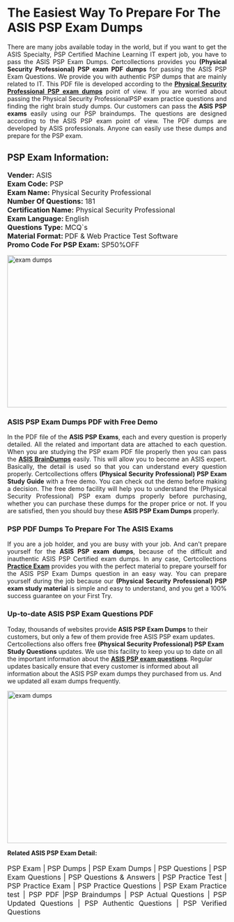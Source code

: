 <h1>The Easiest Way To Prepare For The ASIS PSP Exam Dumps</h1> <p style="text-align:justify">There are many jobs available today in the world, but if you want to get the ASIS Specialty, PSP Certified Machine Learning IT expert job, you have to pass the ASIS PSP Exam Dumps. Certcollections provides you <strong>(Physical Security Professional) PSP exam PDF dumps</strong> for passing the ASIS PSP Exam Questions. We provide you with authentic PSP dumps that are mainly related to IT. This PDF file is developed according to the <a href="https://www.certsofficial.com/asis/psp-questions"><strong>Physical Security Professional PSP exam dumps</strong></a> point of view. If you are worried about passing the Physical Security ProfessionalPSP exam practice questions and finding the right brain study dumps. Our customers can pass the <strong>ASIS PSP exams </strong>easily using our PSP braindumps. The questions are designed according to the ASIS PSP exam point of view. The PDF dumps are developed by ASIS professionals. Anyone can easily use these dumps and prepare for the PSP exam.</p> <h2><strong>PSP Exam Information:</strong></h2> <p><span style="font-size:16px"><strong>Vender:</strong> ASIS<br /> <strong>Exam Code:</strong> PSP<br /> <strong>Exam Name:</strong> Physical Security Professional<br /> <strong>Number Of Questions:</strong> 181<br /> <strong>Certification Name:</strong> Physical Security Professional<br /> <strong>Exam Language: </strong>English<br /> <strong>Questions Type:</strong> MCQ`s<br /> <strong>Material Format: </strong>PDF & Web Practice Test Software<br /> <strong>Promo Code For PSP Exam:</strong> SP50%OFF</span></p> <p><a href="https://www.certsofficial.com/asis/psp-questions" rel="no-follow"><img alt="exam dumps" src="https://www.certcollections.com/uploads/content/certsofficial.jpg" style="height:350px; width:750px" /></a></p> <h3><strong>ASIS PSP Exam Dumps PDF with Free Demo</strong></h3> <p style="text-align:justify">In the PDF file of the <strong>ASIS PSP Exams</strong>, each and every question is properly detailed. All the related and important data are attached to each question. When you are studying the PSP exam PDF file properly then you can pass the <a href="https://www.certsofficial.com/asis-dumps"><strong>ASIS BrainDumps</strong></a> easily. This will allow you to become an ASIS expert. Basically, the detail is used so that you can understand every question properly. Certcollections offers <strong>(Physical Security Professional) PSP Exam Study Guide</strong> with a free demo. You can check out the demo before making a decision. The free demo facility will help you to understand the (Physical Security Professional) PSP exam dumps properly before purchasing, whether you can purchase these dumps for the proper price or not. If you are satisfied, then you should buy these <strong>ASIS PSP Exam Dumps</strong> properly.</p> <h3><strong>PSP PDF Dumps To Prepare For The ASIS Exams</strong></h3> <p style="text-align:justify">If you are a job holder, and you are busy with your job. And can't prepare yourself for the <strong>ASIS PSP exam dumps</strong>, because of the difficult and inauthentic ASIS PSP Certified exam dumps. In any case, Certcollections <strong><a href="https://www.certsofficial.com/">Practice Exam</a></strong> provides you with the perfect material to prepare yourself for the ASIS PSP Exam Dumps question in an easy way. You can prepare yourself during the job because our <strong>(Physical Security Professional) PSP exam study material</strong> is simple and easy to understand, and you get a 100% success guarantee on your First Try.</p> <h3><strong>Up-to-date ASIS PSP Exam Questions PDF</strong></h3> <p>Today, thousands of websites provide <strong>ASIS PSP Exam Dumps</strong> to their customers, but only a few of them provide free ASIS PSP exam updates. Certcollections also offers free <strong>(Physical Security Professional) PSP Exam Study Questions</strong> updates. We use this facility to keep you up to date on all the important information about the <a href="https://www.certsofficial.com/asis/psp-questions"><strong>ASIS PSP exam questions</strong></a>. Regular updates basically ensure that every customer is informed about all information about the ASIS PSP exam dumps they purchased from us. And we updated all exam dumps frequently.</p> <p><a href="https://www.certsofficial.com/asis/psp-questions"><img alt="exam dumps " src="https://www.certcollections.com/uploads/content/certsofficial2.jpg" style="height:350px; width:750px" /></a></p> <p style="text-align:justify"><span style="font-size:14px"><strong>Related ASIS PSP Exam Detail:</strong></span><br /> <br /> <span style="font-size:16px">PSP Exam | PSP Dumps | PSP Exam Dumps | PSP Questions | PSP Exam Questions | PSP Questions & Answers | PSP Practice Test | PSP Practice Exam | PSP Practice Questions | PSP Exam Practice test | PSP PDF |PSP Braindumps | PSP Actual Questions | PSP Updated Questions | PSP Authentic Questions | PSP Verified Questions</span></p>
